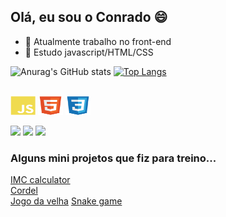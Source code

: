 ## Olá, eu sou o Conrado 😄


- 🔭 Atualmente trabalho no front-end
- 🌱 Estudo javascript/HTML/CSS

![Anurag's GitHub stats](https://github-readme-stats.vercel.app/api?username=conradogui&show_icons=true&theme=midnight-purple)
[![Top Langs](https://github-readme-stats.vercel.app/api/top-langs/?username=conradogui&layout=compact&theme=midnight-purple)](https://github.com/conradogui/github-readme-stats)

<div style="display: inline_block"><br>
  <img align="center" alt="Rafa-Js" height="30" width="40" src="https://raw.githubusercontent.com/devicons/devicon/master/icons/javascript/javascript-plain.svg">
  <img align="center" alt="Rafa-HTML" height="30" width="40" src="https://raw.githubusercontent.com/devicons/devicon/master/icons/html5/html5-original.svg">
  <img align="center" alt="Rafa-CSS" height="30" width="40" src="https://raw.githubusercontent.com/devicons/devicon/master/icons/css3/css3-original.svg">
</div>

<div> <br>
 <a href="https://discord.gg/conrado#2881" target="_blank"><img src="https://img.shields.io/badge/Discord-7289DA?style=for-the-badge&logo=discord&logoColor=white" target="_blank"></a> 
  <a href = "gui14fbce@gmail.com"><img src="https://img.shields.io/badge/-Gmail-%23333?style=for-the-badge&logo=gmail&logoColor=white" target="_blank"></a>
  <a href="https://www.linkedin.com/in/guilherme-conrado-2784a7264/" target="_blank"><img src="https://img.shields.io/badge/-LinkedIn-%230077B5?style=for-the-badge&logo=linkedin&logoColor=white" target="_blank"></a>   
</div>

### Alguns mini projetos que fiz para treino...

<a href="https://conradogui.github.io/hello/treinandopt1/index.html" target="_blank">IMC calculator</a> <br>
<a href="https://conradogui.github.io/own-projects/pro2/" target="_blank">Cordel</a> <br>
<a href="https://conradogui.github.io/own-projects/pro3/" target="_blank">Jogo da velha</a>
<a href="https://conradogui.github.io/own-projects/pro7/" target="_blank">Snake game</a>



  
